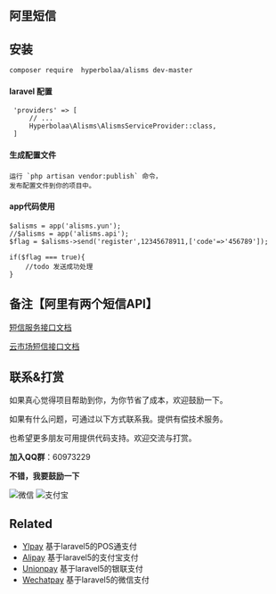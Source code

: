## 阿里短信

## 安装
    composer require  hyperbolaa/alisms dev-master
    
#### laravel 配置
     'providers' => [
         // ...
         Hyperbolaa\Alisms\AlismsServiceProvider::class,
     ]   

#### 生成配置文件
    运行 `php artisan vendor:publish` 命令，
    发布配置文件到你的项目中。
    
#### app代码使用
    $alisms = app('alisms.yun');
    //$alisms = app('alisms.api');
    $flag = $alisms->send('register',12345678911,['code'=>'456789']);

    if($flag === true){
        //todo 发送成功处理
    }
    
## 备注【阿里有两个短信API】
    
[短信服务接口文档](https://help.aliyun.com/document_detail/44364.html?spm=5176.doc44368.6.567.0pKIZb)

[云市场短信接口文档](https://market.aliyun.com/products/57002003/cmapi011900.html?spm=5176.100239.blogcont59928.22.lumd22#sku=postpay)
     
    
## 联系&打赏 ##

如果真心觉得项目帮助到你，为你节省了成本，欢迎鼓励一下。

如果有什么问题，可通过以下方式联系我。提供有偿技术服务。

也希望更多朋友可用提供代码支持。欢迎交流与打赏。

**加入QQ群**：60973229

**不错，我要鼓励一下**

![微信](http://onzbviqx3.bkt.clouddn.com/hyperbolaa_wechat.JPG?imageView2/2/w/200/h/300)
![支付宝](http://onzbviqx3.bkt.clouddn.com/hyperbolaa_alipay.JPG?imageView2/2/w/220/h/260)
 
  ## Related
  
  - [Ylpay](https://github.com/hyperbolaa/Ylpay)   基于laravel5的POS通支付
  - [Alipay](https://github.com/hyperbolaa/Alipay)  基于laravel5的支付宝支付
  - [Unionpay](https://github.com/hyperbolaa/Unionpay)  基于laravel5的银联支付
  - [Wechatpay](https://github.com/hyperbolaa/Wechatpay)  基于laravel5的微信支付
  
  
  